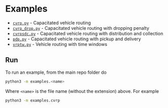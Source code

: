 # Examples

- [`cvrp.py`](examples/cvrp.py) - Capacitated vehicle routing
- [`cvrp_drop.py`](examples/cvrp_drop.py) - Capacitated vehicle routing with dropping penalty
- [`cvrpsdc.py`](examples/cvrpsdc.py) - Capacitated vehicle routing with distribution and collection
- [`pdp.py`](examples/pdp.py) - Capacitated vehicle routing with pickup and delivery
- [`vrptw.py`](examples/vrptw.py) - Vehicle routing with time windows

## Run

To run an example, from the main repo folder do

```bash
python3 -m examples.<name>
```

Where `<name>` is the file name (without the extension) above.
For example

```bash
python3 -m examples.cvrp
```
